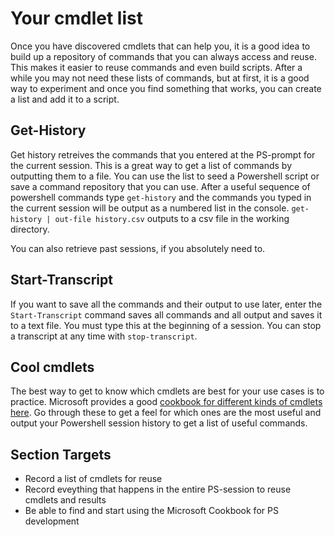 # Your cmdlet list

Once you have discovered cmdlets that can help you, it is a good idea to build up a repository of commands that you can always access and reuse. This makes it easier to reuse commands and even build scripts. After a while you may not need these lists of commands, but at first, it is a good way to experiment and once you find something that works, you can create a list and add it to a script.

## Get-History

Get history retreives the commands that you entered at the PS-prompt for the current session. This is a great way to get a list of commands by outputting them to a file. You can use the list to seed a Powershell script or save a command repository that you can use. After a useful sequence of powershell commands type `get-history` and the commands you typed in the current session will be output as a numbered list in the console. `get-history | out-file history.csv` outputs to a csv file in the working directory. 

You can also retrieve past sessions, if you absolutely need to.

## Start-Transcript

If you want to save all the commands and their output to use later, enter the `Start-Transcript` command  saves all commands and all output and saves it to a text file. You must type this at the beginning of a session. You can stop a transcript at any time with `stop-transcript`.

## Cool cmdlets

The best way to get to know which cmdlets are best for your use cases is to practice. Microsoft provides a good [cookbook for different kinds of cmdlets here](https://docs.microsoft.com/en-us/powershell/scripting/getting-started/basic-cookbooks?view=powershell-5.1). Go through these to get a feel for which ones are the most useful and output your Powershell session history to get a list of useful commands.

## Section Targets

* Record a list of cmdlets for reuse 
* Record eveything that happens in the entire PS-session to reuse cmdlets and results
* Be able to find and start using the Microsoft Cookbook for PS development



